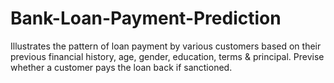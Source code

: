 # Bank-Loan-Payment-Prediction
Illustrates the pattern of loan payment by various customers based on their previous financial history, age, gender, education, terms &amp; principal. Previse whether a customer pays the loan back if sanctioned. 
